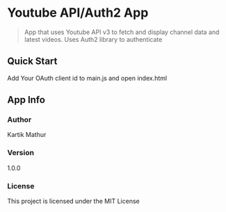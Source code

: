 # Youtube API/Auth2 App

> App that uses Youtube API v3 to fetch and display channel data and latest videos. Uses Auth2 library to authenticate

## Quick Start

Add Your OAuth client id to main.js and open index.html

## App Info

### Author

Kartik Mathur

### Version

1.0.0

### License

This project is licensed under the MIT License
